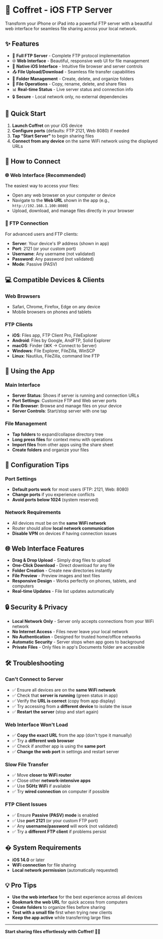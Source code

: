# 📁 Coffret - iOS FTP Server

Transform your iPhone or iPad into a powerful FTP server with a beautiful web interface for seamless file sharing across your local network.

## ✨ Features

- 🚀 **Full FTP Server** - Complete FTP protocol implementation
- 🌐 **Web Interface** - Beautiful, responsive web UI for file management
- 📱 **Native iOS Interface** - Intuitive file browser and server controls
- 📤 **File Upload/Download** - Seamless file transfer capabilities
- 📁 **Folder Management** - Create, delete, and organize folders
- 🔄 **File Operations** - Copy, rename, delete, and share files
- 📊 **Real-time Status** - Live server status and connection info
- 🔒 **Secure** - Local network only, no external dependencies

## 🚀 Quick Start

1. **Launch Coffret** on your iOS device
2. **Configure ports** (defaults: FTP 2121, Web 8080) if needed
3. **Tap "Start Server"** to begin sharing files
4. **Connect from any device** on the same WiFi network using the displayed URLs

## 📡 How to Connect

### 🌐 Web Interface (Recommended)
The easiest way to access your files:
- Open any web browser on your computer or device
- Navigate to the **Web URL** shown in the app (e.g., `http://192.168.1.100:8080`)
- Upload, download, and manage files directly in your browser

### 📁 FTP Connection
For advanced users and FTP clients:
- **Server**: Your device's IP address (shown in app)
- **Port**: 2121 (or your custom port)
- **Username**: Any username (not validated)
- **Password**: Any password (not validated)
- **Mode**: Passive (PASV)

## 💻 Compatible Devices & Clients

### Web Browsers
- Safari, Chrome, Firefox, Edge on any device
- Mobile browsers on phones and tablets

### FTP Clients
- **iOS**: Files app, FTP Client Pro, FileExplorer
- **Android**: Files by Google, AndFTP, Solid Explorer
- **macOS**: Finder (⌘K → Connect to Server)
- **Windows**: File Explorer, FileZilla, WinSCP
- **Linux**: Nautilus, FileZilla, command line FTP

## 📱 Using the App

### Main Interface
- **Server Status**: Shows if server is running and connection URLs
- **Port Settings**: Customize FTP and Web server ports
- **File Browser**: Browse and manage files on your device
- **Server Controls**: Start/stop server with one tap

### File Management
- **Tap folders** to expand/collapse directory tree
- **Long press files** for context menu with operations
- **Import files** from other apps using the share sheet
- **Create folders** and organize your files

## 🔧 Configuration Tips

### Port Settings
- **Default ports work** for most users (FTP: 2121, Web: 8080)
- **Change ports** if you experience conflicts
- **Avoid ports below 1024** (system reserved)

### Network Requirements
- All devices must be on the **same WiFi network**
- Router should allow **local network communication**
- **Disable VPN** on devices if having connection issues

## 🌐 Web Interface Features

- **Drag & Drop Upload** - Simply drag files to upload
- **One-Click Download** - Direct download for any file
- **Folder Creation** - Create new directories instantly
- **File Preview** - Preview images and text files
- **Responsive Design** - Works perfectly on phones, tablets, and computers
- **Real-time Updates** - File list updates automatically

## 🔒 Security & Privacy

- **Local Network Only** - Server only accepts connections from your WiFi network
- **No Internet Access** - Files never leave your local network
- **No Authentication** - Designed for trusted home/office networks
- **Automatic Security** - Server stops when app goes to background
- **Private Files** - Only files in app's Documents folder are accessible

## 🛠 Troubleshooting

### Can't Connect to Server
- ✅ Ensure all devices are on the **same WiFi network**
- ✅ Check that **server is running** (green status in app)
- ✅ Verify the **URL is correct** (copy from app display)
- ✅ Try accessing from a **different device** to isolate the issue
- ✅ **Restart the server** (stop and start again)

### Web Interface Won't Load
- ✅ **Copy the exact URL** from the app (don't type it manually)
- ✅ Try a **different web browser**
- ✅ Check if another app is using the **same port**
- ✅ **Change the web port** in settings and restart server

### Slow File Transfer
- ✅ Move **closer to WiFi router**
- ✅ Close other **network-intensive apps**
- ✅ Use **5GHz WiFi** if available
- ✅ Try **wired connection** on computer if possible

### FTP Client Issues
- ✅ Ensure **Passive (PASV) mode** is enabled
- ✅ Use **port 2121** (or your custom FTP port)
- ✅ Any **username/password** will work (not validated)
- ✅ Try a **different FTP client** if problems persist

## � System Requirements

- **iOS 14.0** or later
- **WiFi connection** for file sharing
- **Local network permission** (automatically requested)

## 💡 Pro Tips

- **Use the web interface** for the best experience across all devices
- **Bookmark the web URL** for quick access from computers
- **Create folders** to organize files before sharing
- **Test with a small file** first when trying new clients
- **Keep the app active** while transferring large files

---

**Start sharing files effortlessly with Coffret! 📁✨**
